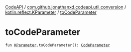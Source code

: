 [CodeAPI](../../index.md) / [com.github.jonathanxd.codeapi.util.conversion](../index.md) / [kotlin.reflect.KParameter](index.md) / [toCodeParameter](.)

# toCodeParameter

`fun `[`KParameter`](https://kotlinlang.org/api/latest/jvm/stdlib/kotlin.reflect/-k-parameter/index.html)`.toCodeParameter(): `[`CodeParameter`](../../com.github.jonathanxd.codeapi.base/-code-parameter/index.md)
